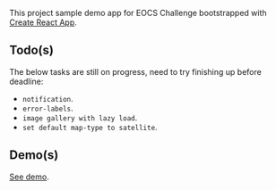 This project sample demo app for EOCS Challenge bootstrapped with [Create React App](https://github.com/facebookincubator/create-react-app).

## Todo(s)

The below tasks are still on progress, need to try finishing up before deadline:

* `notification`.
* `error-labels`.
* `image gallery with lazy load`.
* `set default map-type to satellite`.

## Demo(s)

[See demo](https://teswar.github.io/eocs-challenge/).